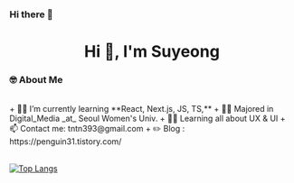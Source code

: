 ### Hi there 👋

<h1 align="center">Hi 👋, I'm Suyeong</h1>

### 🤓 About Me
<br/>
+ 👨‍💻 I’m currently learning **React, Next.js, JS, TS,**
+ 👨‍🎓 Majored in Digital_Media _at_ Seoul Women's Univ.
+ 👨‍🎓 Learning all about UX & UI
+ 📫 Contact me: tntn393@gmail.com
+ ✏️ Blog : https://penguin31.tistory.com/
<br/>
<br/>



[![Top Langs](https://github-readme-stats.vercel.app/api/top-langs/?username=penguin311&layout=compact)](https://github.com/anuraghazra/github-readme-stats)
